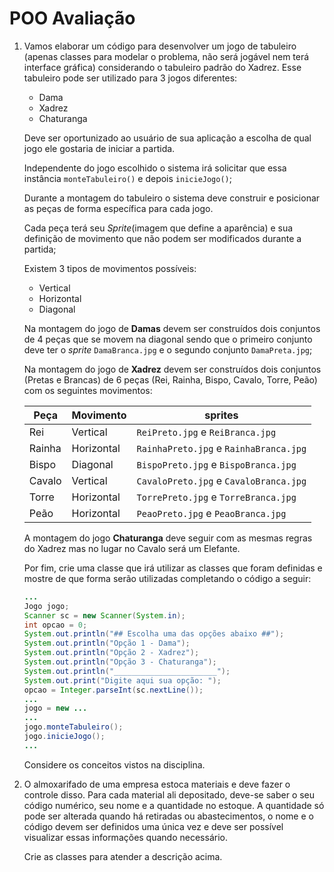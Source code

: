 # POO Avaliação

1. Vamos elaborar um código para desenvolver um jogo de tabuleiro (apenas classes para modelar o problema, não será jogável nem terá interface gráfica) considerando o tabuleiro padrão do Xadrez. Esse tabuleiro pode ser utilizado para 3 jogos diferentes:
    - Dama
    - Xadrez
    - Chaturanga

    Deve ser oportunizado ao usuário de sua aplicação a escolha de qual jogo ele gostaria de iniciar a partida. 

    Independente do jogo escolhido o sistema irá solicitar que essa instância `monteTabuleiro()` e depois `inicieJogo()`;

    Durante a montagem do tabuleiro o sistema deve construir e posicionar as peças de forma específica para cada jogo.

    Cada peça terá seu *Sprite*(imagem que define a aparência) e sua definição de movimento que não podem ser modificados durante a partida;

    Existem 3 tipos de movimentos possíveis:

    - Vertical
    - Horizontal
    - Diagonal

    Na montagem do jogo de **Damas** devem ser construídos dois conjuntos de 4 peças que se movem na diagonal sendo que o primeiro conjunto deve ter o *sprite* `DamaBranca.jpg` e o segundo conjunto `DamaPreta.jpg`;

    Na montagem do jogo de **Xadrez** devem ser construídos dois conjuntos (Pretas e Brancas) de 6 peças (Rei, Rainha, Bispo, Cavalo, Torre, Peão) com os seguintes movimentos:

    | Peça   | Movimento  | sprites                            |
    | ------ | ---------- | ---------------------------------- |
    | Rei    | Vertical   | `ReiPreto.jpg` e `ReiBranca.jpg`       |
    | Rainha | Horizontal | `RainhaPreto.jpg` e `RainhaBranca.jpg` |
    | Bispo  | Diagonal   | `BispoPreto.jpg` e `BispoBranca.jpg`   |
    | Cavalo | Vertical   | `CavaloPreto.jpg` e `CavaloBranca.jpg` |
    | Torre  | Horizontal | `TorrePreto.jpg` e `TorreBranca.jpg`   |
    | Peão   | Horizontal | `PeaoPreto.jpg` e `PeaoBranca.jpg`     |

    A montagem do jogo **Chaturanga** deve seguir com as mesmas regras do Xadrez mas no lugar no Cavalo será um Elefante.

    Por fim, crie uma classe que irá utilizar as classes que foram definidas e mostre de que forma serão utilizadas completando o código a seguir:

    ```java
    ...
    Jogo jogo;
    Scanner sc = new Scanner(System.in);
    int opcao = 0;
    System.out.println("## Escolha uma das opções abaixo ##");
    System.out.println("Opção 1 - Dama");
    System.out.println("Opção 2 - Xadrez");
    System.out.println("Opção 3 - Chaturanga");
    System.out.println("_______________________");
    System.out.print("Digite aqui sua opção: ");
    opcao = Integer.parseInt(sc.nextLine());
    ...    
    jogo = new ...
    ...
    jogo.monteTabuleiro();
    jogo.inicieJogo();
    ...
    ```

    Considere os conceitos vistos na disciplina.

2. O almoxarifado de uma empresa estoca materiais e deve fazer o controle disso. Para cada material ali depositado, deve-se saber o seu código numérico, seu nome e a quantidade no estoque. A quantidade só pode ser alterada quando há retiradas ou abastecimentos, o nome e o código devem ser definidos uma única vez e deve ser possível visualizar essas informações quando necessário. 

    Crie as classes para atender a descrição acima.